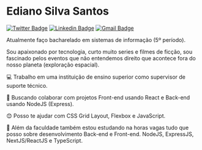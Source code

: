 # Ediano Silva Santos

[![Twitter Badge](https://img.shields.io/badge/-@edianobr-27a9e1?style=flat-square&labelColor=27a9e1&logo=twitter&logoColor=white&link=https://twitter.com/edianobr)](https://twitter.com/edianobr)
[![Linkedin Badge](https://img.shields.io/badge/-Ediano%20Silva%20Santos-27a9e1?style=flat-square&logo=Linkedin&logoColor=white&link=https://www.linkedin.com/in/ediano)](https://www.linkedin.com/in/ediano)
[![Gmail Badge](https://img.shields.io/badge/-silva.ediano.santo@gmail.com-27a9e1?style=flat-square&logo=Gmail&logoColor=white&link=mailto:silva.ediano.santo@gmail.com)](mailto:silva.ediano.santo@gmail.com)

Atualmente faço bacharelado em sistemas de informação (5º período).

Sou apaixonado por tecnologia, curto muito series e filmes de ficção, sou fascinado pelos eventos que não entendemos direito que acontece fora do nosso planeta (exploração espacial).

:computer: Trabalho em uma instituição de ensino superior como supervisor de suporte técnico.

:purple_heart: Buscando colaborar com projetos Front-end usando React e Back-end usando NodeJS (Express).

:blush: Posso te ajudar com CSS Grid Layout, Flexbox e JavaScript.

:blue_book: Além da faculdade também estou estudando na horas vagas tudo que posso sobre desenvolvimento Back-end e Front-end. NodeJS, ExpressJS, NextJS/ReactJS e TypeScript.
